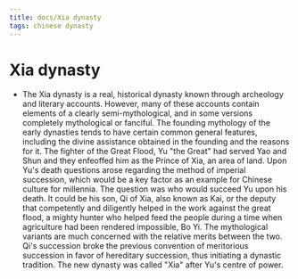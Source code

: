 ```yaml
---
title: docs/Xia dynasty
tags: chinese dynasty
---
```


# Xia dynasty
- The Xia dynasty is a real, historical dynasty known through archeology and literary accounts. However, many of these accounts contain elements of a clearly semi-mythological, and in some versions completely mythological or fanciful. The founding mythology of the early dynasties tends to have certain common general features, including the divine assistance obtained in the founding and the reasons for it. The fighter of the Great Flood, Yu "the Great" had served Yao and Shun and they enfeoffed him as the Prince of Xia, an area of land. Upon Yu's death questions arose regarding the method of imperial succession, which would be a key factor as an example for Chinese culture for millennia. The question was who would succeed Yu upon his death. It could be his son, Qi of Xia, also known as Kai, or the deputy that competently and diligently helped in the work against the great flood, a mighty hunter who helped feed the people during a time when agriculture had been rendered impossible, Bo Yi. The mythological variants are much concerned with the relative merits between the two. Qi's succession broke the previous convention of meritorious succession in favor of hereditary succession, thus initiating a dynastic tradition. The new dynasty was called "Xia" after Yu's centre of power.